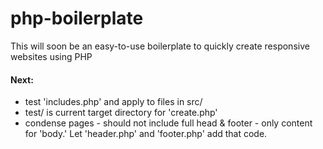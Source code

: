 # php-boilerplate

This will soon be an easy-to-use boilerplate to quickly create responsive websites using PHP

#### Next:
 - test 'includes.php' and apply to files in src/
 - test/ is current target directory for 'create.php'
 - condense pages - should not include full head & footer - only content for 'body.' Let 'header.php' and 'footer.php' add that code.
